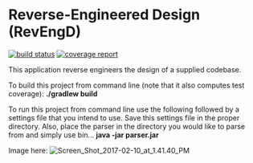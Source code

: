 # Reverse-Engineered Design (RevEngD)

[![build status](https://ada.csse.rose-hulman.edu/heshelhj/374-ThoroughbredsOfSin/badges/master/build.svg)](https://ada.csse.rose-hulman.edu/heshelhj/374-ThoroughbredsOfSin/commits/master)
[![coverage report](https://ada.csse.rose-hulman.edu/heshelhj/374-ThoroughbredsOfSin/badges/master/coverage.svg)](https://ada.csse.rose-hulman.edu/heshelhj/374-ThoroughbredsOfSin/commits/master)

This application reverse engineers the design of a supplied codebase.

To build this project from command line (note that it also computes test coverage):
**./gradlew build**


To run this project from command line use the following followed by a settings file that you intend to use. Save this
settings file in the proper directory. Also, place the parser in the directory you would like to parse from and simply use bin.<package>.<classname>.
**java -jar parser.jar <enter your command line arguments here>**

Image here:
![Screen_Shot_2017-02-10_at_1.41.40_PM](/uploads/9a0ac501f6e41ecd40a567a3e0476380/Screen_Shot_2017-02-10_at_1.41.40_PM.png)